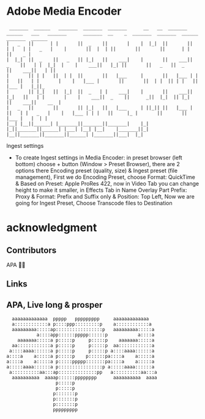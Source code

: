 # Adobe Media Encoder
```
 _______  ______   _______  _______  _______      __   __  _______  ______   ___   _______      _______  __    _  _______  _______  ______   _______  ______   
|   _   ||      | |       ||  _    ||       |    |  |_|  ||       ||      | |   | |   _   |    |       ||  |  | ||       ||       ||      | |       ||    _ |  
|  |_|  ||  _    ||   _   || |_|   ||    ___|    |       ||    ___||  _    ||   | |  |_|  |    |    ___||   |_| ||       ||   _   ||  _    ||    ___||   | ||  
|       || | |   ||  | |  ||       ||   |___     |       ||   |___ | | |   ||   | |       |    |   |___ |       ||       ||  | |  || | |   ||   |___ |   |_||_ 
|       || |_|   ||  |_|  ||  _   | |    ___|    |       ||    ___|| |_|   ||   | |       |    |    ___||  _    ||      _||  |_|  || |_|   ||    ___||    __  |
|   _   ||       ||       || |_|   ||   |___     | ||_|| ||   |___ |       ||   | |   _   |    |   |___ | | |   ||     |_ |       ||       ||   |___ |   |  | |
|__| |__||______| |_______||_______||_______|    |_|   |_||_______||______| |___| |__| |__|    |_______||_|  |__||_______||_______||______| |_______||___|  |_|
```

Ingest settings

- To create Ingest settings in Media Encoder: in preset browser (left bottom) choose + button (Window > Preset Browser), there are 2 options there Encoding preset (quality, size) & Ingest preset (file management), First we do Encoding Preset, choose Format: QuickTime & Based on Preset: Apple ProRes 422, now in Video Tab you can change height to make it smaller, in Effects Tab in Name Overlay Part Prefix: Proxy & Format: Prefix and Suffix only & Position: Top Left, Now we are going for Ingest Preset, Choose Transcode files to Destination

# acknowledgment
## Contributors

APA 🖖🏻

## Links

## APA, Live long & prosper
```
  aaaaaaaaaaaaa  ppppp   ppppppppp     aaaaaaaaaaaaa
  a::::::::::::a p::::ppp:::::::::p    a::::::::::::a
  aaaaaaaaa:::::ap:::::::::::::::::p   aaaaaaaaa:::::a
           a::::app::::::ppppp::::::p           a::::a
    aaaaaaa:::::a p:::::p     p:::::p    aaaaaaa:::::a
  aa::::::::::::a p:::::p     p:::::p  aa::::::::::::a
 a::::aaaa::::::a p:::::p     p:::::p a::::aaaa::::::a
a::::a    a:::::a p:::::p    p::::::pa::::a    a:::::a
a::::a    a:::::a p:::::ppppp:::::::pa::::a    a:::::a
a:::::aaaa::::::a p::::::::::::::::p a:::::aaaa::::::a
 a::::::::::aa:::ap::::::::::::::pp   a::::::::::aa:::a
  aaaaaaaaaa  aaaap::::::pppppppp      aaaaaaaaaa  aaaa
                  p:::::p
                  p:::::p
                 p:::::::p
                 p:::::::p
                 p:::::::p
                 ppppppppp
```